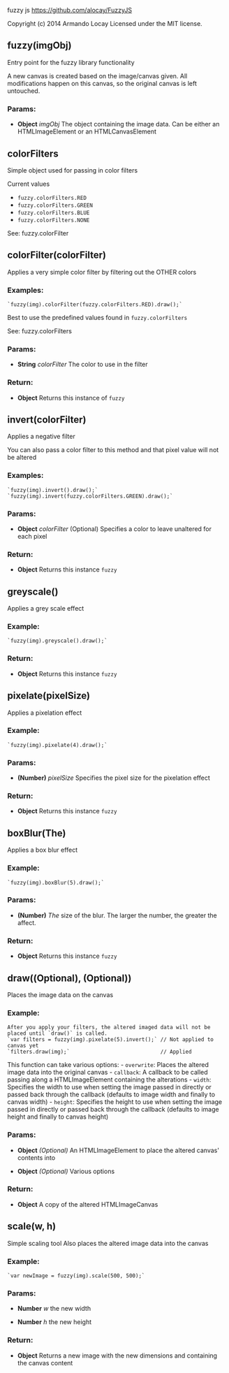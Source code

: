 

<!-- Start lib\fuzzy.js -->

fuzzy js
https://github.com/alocay/FuzzyJS

Copyright (c) 2014 Armando Locay
Licensed under the MIT license.

## fuzzy(imgObj)

Entry point for the fuzzy library functionality

A new canvas is created based on the image/canvas given. All modifications happen on this canvas, so the original canvas is left untouched.

### Params: 

* **Object** *imgObj* The object containing the image data. Can be either an HTMLImageElement or an HTMLCanvasElement

## colorFilters

Simple object used for passing in color filters

Current values
   - `fuzzy.colorFilters.RED`
   - `fuzzy.colorFilters.GREEN`
   - `fuzzy.colorFilters.BLUE`
   - `fuzzy.colorFilters.NONE`

See: fuzzy.colorFilter

## colorFilter(colorFilter)

Applies a very simple color filter by filtering out the OTHER colors

### Examples:
    `fuzzy(img).colorFilter(fuzzy.colorFilters.RED).draw();`

Best to use the predefined values found in `fuzzy.colorFilters`

See: fuzzy.colorFilters

### Params: 

* **String** *colorFilter* The color to use in the filter

### Return:

* **Object** Returns this instance of `fuzzy`

## invert(colorFilter)

Applies a negative filter

You can also pass a color filter to this method and that pixel value will not be altered

### Examples:
    `fuzzy(img).invert().draw();`
    `fuzzy(img).invert(fuzzy.colorFilters.GREEN).draw();`

### Params: 

* **Object** *colorFilter* (Optional) Specifies a color to leave unaltered for each pixel

### Return:

* **Object** Returns this instance `fuzzy`

## greyscale()

Applies a grey scale effect

### Example:
    `fuzzy(img).greyscale().draw();`

### Return:

* **Object** Returns this instance `fuzzy`

## pixelate(pixelSize)

Applies a pixelation effect

### Example:
    `fuzzy(img).pixelate(4).draw();`

### Params: 

* **(Number)** *pixelSize* Specifies the pixel size for the pixelation effect

### Return:

* **Object** Returns this instance `fuzzy`

## boxBlur(The)

Applies a box blur effect

### Example:
    `fuzzy(img).boxBlur(5).draw();`

### Params: 

* **(Number)** *The* size of the blur. The larger the number, the greater the affect.

### Return:

* **Object** Returns this instance `fuzzy`

## draw((Optional), (Optional))

Places the image data on the canvas

### Example:
    After you apply your filters, the altered imaged data will not be placed until `draw()` is called.
    `var filters = fuzzy(img).pixelate(5).invert();` // Not applied to canvas yet
    `filters.draw(img);`                             // Applied

This function can take various options:
    - `overwrite`: Places the altered image data into the original canvas
    - `callback`: A callback to be called passing along a HTMLImageElement containing the alterations
    - `width`: Specifies the width to use when setting the image passed in directly or passed back through the callback (defaults to image width and finally to canvas width)
    - `height`: Specifies the height to use when setting the image passed in directly or passed back through the callback (defaults to image height and finally to canvas height)

### Params: 

* **Object** *(Optional)* An HTMLImageElement to place the altered canvas&#39; contents into

* **Object** *(Optional)* Various options

### Return:

* **Object** A copy of the altered HTMLImageCanvas

## scale(w, h)

Simple scaling tool
Also places the altered image data into the canvas

### Example:
    `var newImage = fuzzy(img).scale(500, 500);`

### Params: 

* **Number** *w* the new width

* **Number** *h* the new height

### Return:

* **Object** Returns a new image with the new dimensions and containing the canvas content

<!-- End lib\fuzzy.js -->

